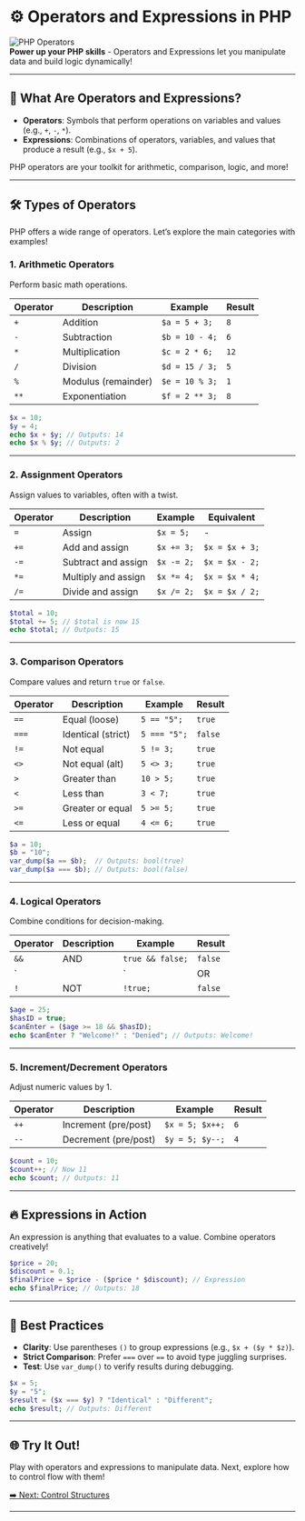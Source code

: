 # ⚙️ Operators and Expressions in PHP

![PHP Operators](https://img.shields.io/badge/PHP-Operators%20&%20Expressions-blue?style=for-the-badge&logo=php)  
**Power up your PHP skills** - Operators and Expressions let you manipulate data and build logic dynamically!

---

## 🌟 What Are Operators and Expressions?

- **Operators**: Symbols that perform operations on variables and values (e.g., `+`, `-`, `*`).
- **Expressions**: Combinations of operators, variables, and values that produce a result (e.g., `$x + 5`).

PHP operators are your toolkit for arithmetic, comparison, logic, and more!

---

## 🛠️ Types of Operators

PHP offers a wide range of operators. Let’s explore the main categories with examples!

### 1. Arithmetic Operators
Perform basic math operations.

| Operator | Description          | Example             | Result  |
|----------|----------------------|---------------------|---------|
| `+`      | Addition            | `$a = 5 + 3;`      | `8`     |
| `-`      | Subtraction         | `$b = 10 - 4;`     | `6`     |
| `*`      | Multiplication      | `$c = 2 * 6;`      | `12`    |
| `/`      | Division            | `$d = 15 / 3;`     | `5`     |
| `%`      | Modulus (remainder) | `$e = 10 % 3;`     | `1`     |
| `**`     | Exponentiation      | `$f = 2 ** 3;`     | `8`     |

```php
$x = 10;
$y = 4;
echo $x + $y; // Outputs: 14
echo $x % $y; // Outputs: 2
```

---

### 2. Assignment Operators
Assign values to variables, often with a twist.

| Operator | Description                | Example             | Equivalent       |
|----------|----------------------------|---------------------|------------------|
| `=`      | Assign                    | `$x = 5;`          | -               |
| `+=`     | Add and assign            | `$x += 3;`         | `$x = $x + 3;` |
| `-=`     | Subtract and assign       | `$x -= 2;`         | `$x = $x - 2;` |
| `*=`     | Multiply and assign       | `$x *= 4;`         | `$x = $x * 4;` |
| `/=`     | Divide and assign         | `$x /= 2;`         | `$x = $x / 2;` |

```php
$total = 10;
$total += 5; // $total is now 15
echo $total; // Outputs: 15
```

---

### 3. Comparison Operators
Compare values and return `true` or `false`.

| Operator | Description            | Example             | Result  |
|----------|------------------------|---------------------|---------|
| `==`     | Equal (loose)         | `5 == "5";`        | `true`  |
| `===`    | Identical (strict)    | `5 === "5";`       | `false` |
| `!=`     | Not equal             | `5 != 3;`          | `true`  |
| `<>`     | Not equal (alt)       | `5 <> 3;`          | `true`  |
| `>`      | Greater than          | `10 > 5;`          | `true`  |
| `<`      | Less than             | `3 < 7;`           | `true`  |
| `>=`     | Greater or equal      | `5 >= 5;`          | `true`  |
| `<=`     | Less or equal         | `4 <= 6;`          | `true`  |

```php
$a = 10;
$b = "10";
var_dump($a == $b);  // Outputs: bool(true)
var_dump($a === $b); // Outputs: bool(false)
```

---

### 4. Logical Operators
Combine conditions for decision-making.

| Operator | Description    | Example                 | Result  |
|----------|----------------|-------------------------|---------|
| `&&`     | AND            | `true && false;`       | `false` |
| `||`     | OR             | `true || false;`       | `true`  |
| `!`      | NOT            | `!true;`               | `false` |

```php
$age = 25;
$hasID = true;
$canEnter = ($age >= 18 && $hasID);
echo $canEnter ? "Welcome!" : "Denied"; // Outputs: Welcome!
```

---

### 5. Increment/Decrement Operators
Adjust numeric values by 1.

| Operator | Description           | Example             | Result  |
|----------|-----------------------|---------------------|---------|
| `++`     | Increment (pre/post) | `$x = 5; $x++;`    | `6`     |
| `--`     | Decrement (pre/post) | `$y = 5; $y--;`    | `4`     |

```php
$count = 10;
$count++; // Now 11
echo $count; // Outputs: 11
```

---

## 🔥 Expressions in Action
An expression is anything that evaluates to a value. Combine operators creatively!

```php
$price = 20;
$discount = 0.1;
$finalPrice = $price - ($price * $discount); // Expression
echo $finalPrice; // Outputs: 18
```

---

## 🎯 Best Practices
- **Clarity**: Use parentheses `()` to group expressions (e.g., `$x + ($y * $z)`).
- **Strict Comparison**: Prefer `===` over `==` to avoid type juggling surprises.
- **Test**: Use `var_dump()` to verify results during debugging.

```php
$x = 5;
$y = "5";
$result = ($x === $y) ? "Identical" : "Different";
echo $result; // Outputs: Different
```

---

## 🌐 Try It Out!
Play with operators and expressions to manipulate data. Next, explore how to control flow with them!

[➡️ Next: Control Structures](control_structures.md)

---
